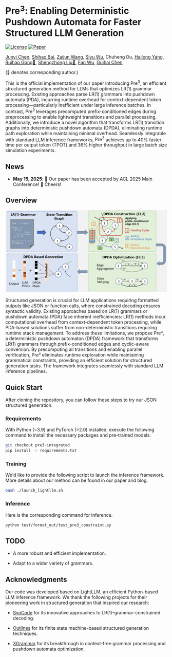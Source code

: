# Pre$^3$: Enabling Deterministic Pushdown Automata for Faster Structured LLM Generation

[![License](https://img.shields.io/badge/License-Apache_2.0-blue.svg)](https://opensource.org/licenses/Apache-2.0)
[![Paper](https://img.shields.io/badge/Pre3-OpenReview-red.svg)](https://openreview.net/pdf?id=g1aBeiyZEi)
<!--
[![arXiv](https://img.shields.io/badge/HarmoniCa-2410.01723-b31b1b)](https://arxiv.org/pdf/2410.01723)
[![GitHub Stars](https://img.shields.io/github/stars/ModelTC/HarmoniCa.svg?style=social&label=Star&maxAge=60)](https://github.com/ModelTC/HarmoniCa)
-->

[Junyi Chen](https://github.com/flyinglandlord), [Shihao Bai](https://github.com/shihaobai), [Zaijun Wang](https://github.com/hiworldwzj), [Siyu Wu](https://wusiyu.me/), Chuheng Du, [Hailong Yang](https://thomas-yang.github.io/), [Ruihao Gong📧](https://xhplus.github.io/), [Shengzhong Liu📧](https://liushengzhong1023.github.io/), [Fan Wu](https://cs.sjtu.edu.cn/~fwu/), [Guihai Chen](https://www.cs.sjtu.edu.cn/PeopleDetail.aspx?id=111)

(📧 denotes corresponding author.)

This is the official implementation of our paper introducing Pre$^3$, an efficient structured generation method for LLMs that optimizes LR(1) grammar processing. Existing approaches parse LR(1) grammars into pushdown automata (PDA), incurring runtime overhead for context-dependent token processing—particularly inefficient under large inference batches. In contrast, $\text{Pre}^3$ leverages precomputed prefix-conditioned edges during preprocessing to enable lightweight transitions and parallel processing. Additionally, we introduce a novel algorithm that transforms LR(1) transition graphs into deterministic pushdown automata (DPDA), eliminating runtime path exploration while maintaining minimal overhead. Seamlessly integrable with standard LLM inference frameworks, $\text{Pre}^3$ achieves up to 40% faster time per output token (TPOT) and 36% higher throughput in large batch size simulation experiments.

## News
<!--
* **May 28, 2025**: 🔥 We release our Python code presented in our paper. Have a try!
-->
* **May 15, 2025**: 🌟 Our paper has been accepted by ACL 2025 Main Conference! 🎉 Cheers!


## Overview

<p>
<img src= ./img/overview.png width="700"/>
</p>

Structured generation is crucial for LLM applications requiring formatted outputs like JSON or function calls, where constrained decoding ensures syntactic validity. Existing approaches based on LR(1) grammars or pushdown automata (PDA) face inherent inefficiencies: LR(1) methods incur computational overhead from context-dependent token processing, while PDA-based solutions suffer from non-deterministic transitions requiring runtime stack management. To address these limitations, we propose Pre³, a deterministic pushdown automaton (DPDA) framework that transforms LR(1) grammars through prefix-conditioned edges and cyclic-aware conversion. By precomputing all transitions and enabling parallel verification, Pre³ eliminates runtime exploration while maintaining grammatical constraints, providing an efficient solution for structured generation tasks. The framework integrates seamlessly with standard LLM inference pipelines.

## Quick Start

After cloning the repository, you can follow these steps to try our JSON structured generation.

### Requirements

With Python (=3.9) and PyTorch (>2.0) installed, execute the following command to install the  necessary packages and pre-trained models.

```bash
git checkout pre3-integrated
pip install -r requirements.txt
```

### Training

We'd like to provide the following script to launch the inference framework. More details about our method can be found in our paper and blog.

```bash
bash ./launch_lightllm.sh
```

### Inference

Here is the corresponding command for inference.

```bash
python test/format_out/test_pre3_constraint.py
```

## TODO

* A more robust and efficient implementation.

* Adapt to a wider variety of grammars.

## Acknowledgments

Our code was developed based on LightLLM, an efficient Python-based LLM inference framework. We thank the following projects for their pioneering work in structured generation that inspired our research:

- [SynCode](https://github.com/structuredllm/syncode) for its innovative approaches to LR(1)-grammar-constrained decoding.

- [Outlines](https://github.com/dottxt-ai/outlines) for its finite state machine-based structured generation techniques.

- [XGrammar](https://github.com/mlc-ai/xgrammar) for its breakthrough in context-free grammar processing and pushdown automata optimization.

<!--
## Citation

If you find our HarmoniCa useful or relevant to your research, please kindly cite our paper:

```
@inproceedings{
    anonymous2025harmonica,
    title={HarmoniCa: Harmonizing Training and Inference for Better Feature Caching in Diffusion Transformer Acceleration},
    author={Yushi Huang and Zining Wang and Ruihao Gong and Jing Liu and Xinjie Zhang and Jinyang Guo and Xianglong Liu and Jun Zhang},
    booktitle={Forty-second International Conference on Machine Learning},
    year={2025},
}
```
-->